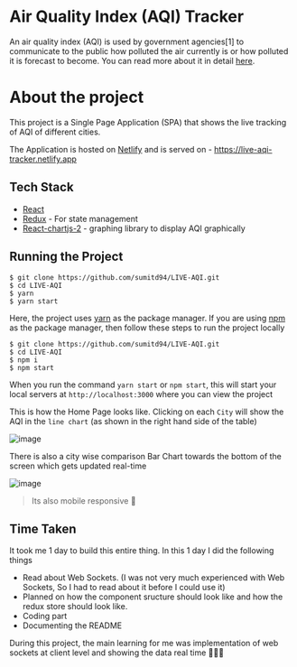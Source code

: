 # Air Quality Index (AQI) Tracker

An air quality index (AQI) is used by government agencies[1] to communicate to the public how polluted the air currently is or how polluted it is forecast to become. You can read more about it in detail [here](https://en.wikipedia.org/wiki/Air_quality_index).

# About the project

This project is a Single Page Application (SPA) that shows the live tracking of AQI of different cities.

The Application is hosted on [Netlify](https://www.netlify.com) and is served on - https://live-aqi-tracker.netlify.app

## Tech Stack

- [React](https://reactjs.org)
- [Redux](https://redux.js.org/) - For state management
- [React-chartjs-2](https://reactchartjs.github.io/react-chartjs-2/#/) - graphing library to display AQI graphically


## Running the Project
```shell
$ git clone https://github.com/sumitd94/LIVE-AQI.git
$ cd LIVE-AQI
$ yarn
$ yarn start
```

Here, the project uses [yarn](https://yarnpkg.com/) as the package manager. If you are using [npm](https://www.npmjs.com/) as the package manager, then follow these steps to run the project locally

```shell
$ git clone https://github.com/sumitd94/LIVE-AQI.git
$ cd LIVE-AQI
$ npm i
$ npm start
```

When you run the command `yarn start` or `npm start`, this will start your local servers at `http://localhost:3000` where you can view the project

This is how the Home Page looks like. Clicking on each `City` will show the AQI in the `line chart` (as shown in the right hand side of the table)

![image](https://user-images.githubusercontent.com/29303618/119304416-d62e5e00-bc84-11eb-92bd-7d4eb9a05c33.png)

There is also a city wise comparison Bar Chart towards the bottom of the screen which gets updated real-time

![image](https://user-images.githubusercontent.com/29303618/119304575-1097fb00-bc85-11eb-838d-7374c74a4cf0.png)


> Its also mobile responsive 📱


## Time Taken

It took me 1 day to build this entire thing. In this 1 day I did the following things

- Read about Web Sockets. (I was not very much experienced with Web Sockets, So I had to read about it before I could use it)
- Planned on how the component sructure should look like and how the redux store should look like.
- Coding part
- Documenting the README


During this project, the main learning for me was implementation of web sockets at client level and showing the data real time 🎉🎉🎉
